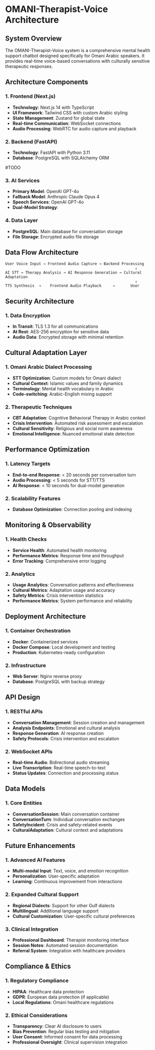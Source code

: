 # OMANI-Therapist-Voice Architecture

## System Overview

The OMANI-Therapist-Voice system is a comprehensive mental health support chatbot designed specifically for Omani Arabic speakers. It provides real-time voice-based conversations with culturally sensitive therapeutic responses.

## Architecture Components

### 1. Frontend (Next.js)
- **Technology**: Next.js 14 with TypeScript
- **UI Framework**: Tailwind CSS with custom Arabic styling
- **State Management**: Zustand for global state
- **Real-time Communication**: WebSocket connections
- **Audio Processing**: WebRTC for audio capture and playback

### 2. Backend (FastAPI)
- **Technology**: FastAPI with Python 3.11
- **Database**: PostgreSQL with SQLAlchemy ORM

#TODO
### 3. AI Services
- **Primary Model**: OpenAI GPT-4o
- **Fallback Model**: Anthropic Claude Opus 4
- **Speech Services**: OpenAI GPT-4o
- **Dual-Model Strategy**: 

### 4. Data Layer
- **PostgreSQL**: Main database for conversation storage
- **File Storage**: Encrypted audio file storage

## Data Flow Architecture

```
User Voice Input → Frontend Audio Capture → Backend Processing
                                                          ↓
AI STT → Therapy Analysis → AI Response Generation → Cultural Adaptation
                                                          ↓
TTS Synthesis  →    Frontend Audio Playback     →       User
```

## Security Architecture

### 1. Data Encryption
- **In Transit**: TLS 1.3 for all communications
- **At Rest**: AES-256 encryption for sensitive data
- **Audio Data**: Encrypted storage with minimal retention

## Cultural Adaptation Layer

### 1. Omani Arabic Dialect Processing
- **STT Optimization**: Custom models for Omani dialect
- **Cultural Context**: Islamic values and family dynamics
- **Terminology**: Mental health vocabulary in Arabic
- **Code-switching**: Arabic-English mixing support

### 2. Therapeutic Techniques
- **CBT Adaptation**: Cognitive Behavioral Therapy in Arabic context
- **Crisis Intervention**: Automated risk assessment and escalation
- **Cultural Sensitivity**: Religious and social norm awareness
- **Emotional Intelligence**: Nuanced emotional state detection

## Performance Optimization

### 1. Latency Targets
- **End-to-end Response**: < 20 seconds per conversation turn
- **Audio Processing**: < 5 seconds for STT/TTS
- **AI Response**: < 10 seconds for dual-model generation

### 2. Scalability Features
- **Database Optimization**: Connection pooling and indexing

## Monitoring & Observability

### 1. Health Checks
- **Service Health**: Automated health monitoring
- **Performance Metrics**: Response time and throughput
- **Error Tracking**: Comprehensive error logging

### 2. Analytics
- **Usage Analytics**: Conversation patterns and effectiveness
- **Cultural Metrics**: Adaptation usage and accuracy
- **Safety Metrics**: Crisis intervention statistics
- **Performance Metrics**: System performance and reliability

## Deployment Architecture

### 1. Container Orchestration
- **Docker**: Containerized services
- **Docker Compose**: Local development and testing
- **Production**: Kubernetes-ready configuration

### 2. Infrastructure
- **Web Server**: Nginx reverse proxy
- **Database**: PostgreSQL with backup strategy

## API Design

### 1. RESTful APIs
- **Conversation Management**: Session creation and management
- **Analysis Endpoints**: Emotional and cultural analysis
- **Response Generation**: AI response creation
- **Safety Protocols**: Crisis intervention and escalation

### 2. WebSocket APIs
- **Real-time Audio**: Bidirectional audio streaming
- **Live Transcription**: Real-time speech-to-text
- **Status Updates**: Connection and processing status

## Data Models

### 1. Core Entities
- **ConversationSession**: Main conversation container
- **ConversationTurn**: Individual conversation exchanges
- **SafetyIncident**: Crisis and safety-related events
- **CulturalAdaptation**: Cultural context and adaptations

## Future Enhancements

### 1. Advanced AI Features
- **Multi-modal Input**: Text, voice, and emotion recognition
- **Personalization**: User-specific adaptation
- **Learning**: Continuous improvement from interactions

### 2. Expanded Cultural Support
- **Regional Dialects**: Support for other Gulf dialects
- **Multilingual**: Additional language support
- **Cultural Customization**: User-specific cultural preferences

### 3. Clinical Integration
- **Professional Dashboard**: Therapist monitoring interface
- **Session Notes**: Automated session documentation
- **Referral System**: Integration with healthcare providers

## Compliance & Ethics

### 1. Regulatory Compliance
- **HIPAA**: Healthcare data protection
- **GDPR**: European data protection (if applicable)
- **Local Regulations**: Omani healthcare regulations

### 2. Ethical Considerations
- **Transparency**: Clear AI disclosure to users
- **Bias Prevention**: Regular bias testing and mitigation
- **User Consent**: Informed consent for data processing
- **Professional Oversight**: Clinical supervision integration